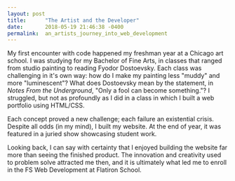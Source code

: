 ```yaml
---
layout: post
title:      "The Artist and the Developer"
date:       2018-05-19 21:46:38 -0400
permalink:  an_artists_journey_into_web_development
---
```



My first encounter with code happened my freshman year at a Chicago art school. I was studying for my Bachelor of Fine Arts, in classes that ranged from studio painting to reading Fyodor Dostoevsky. Each class was challenging in it's own way: how do I make my painting less "muddy" and more "luminescent"? What does Dostoevsky mean by the statement, in *Notes From the Underground*, "Only a fool can become something."? I struggled, but not as profoundly as I did in a class  in which I built a web portfolio using HTML/CSS. 

Each concept proved a new challenge; each failure an existential crisis. Despite all odds (in my mind),  I built my website. At the end of year, it was featured in a juried show showcasing student work. 

Looking back, I can say with certainty that I enjoyed building the website far more than seeing the finished product. The innovation and creativity used to problem solve attracted me then, and it is ultimately what led me to enroll in the FS Web Development at Flatiron School. 
